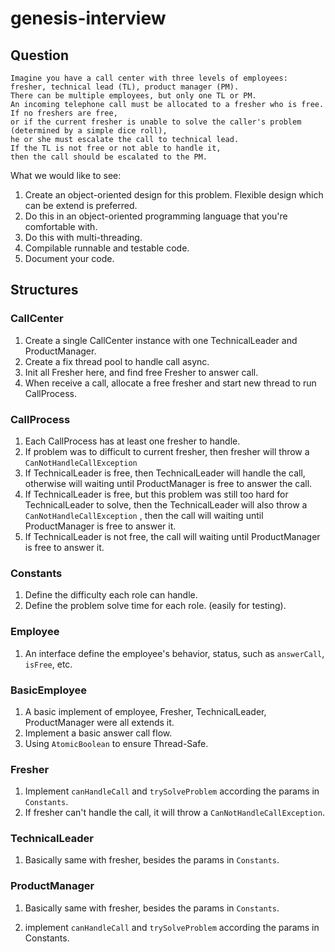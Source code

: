 # genesis-interview

## Question 

```text
Imagine you have a call center with three levels of employees: 
fresher, technical lead (TL), product manager (PM). 
There can be multiple employees, but only one TL or PM. 
An incoming telephone call must be allocated to a fresher who is free. 
If no freshers are free, 
or if the current fresher is unable to solve the caller's problem (determined by a simple dice roll), 
he or she must escalate the call to technical lead. 
If the TL is not free or not able to handle it, 
then the call should be escalated to the PM.
```


What we would like to see:

1. Create an object-oriented design for this problem. Flexible design which can be extend is preferred.
1. Do this in an object-oriented programming language that you're comfortable with.
1. Do this with multi-threading.
1. Compilable runnable and testable code.
1. Document your code.


## Structures

### CallCenter

1. Create a single CallCenter instance with one TechnicalLeader and ProductManager.
1. Create a fix thread pool to handle call async.
1. Init all Fresher here, and find free Fresher to answer call.
1. When receive a call, allocate a free fresher and start new thread to run CallProcess.

### CallProcess

1. Each CallProcess has at least one fresher to handle.
1. If problem was to difficult to current fresher, then fresher will throw a `CanNotHandleCallException`
1. If TechnicalLeader is free, then TechnicalLeader will handle the call,
otherwise will waiting until ProductManager is free to answer the call.
1. If TechnicalLeader is free, but this problem was still too hard for TechnicalLeader to solve, then the TechnicalLeader will also throw a `CanNotHandleCallException`
, then the call will waiting until ProductManager is free to answer it.
1. If TechnicalLeader is not free, the call will waiting until ProductManager is free to answer it.

### Constants

1. Define the difficulty each role can handle.
1. Define the problem solve time for each role. (easily for testing).  

### Employee

1. An interface define the employee's behavior, status, such as `answerCall`, `isFree`, etc.

### BasicEmployee

1. A basic implement of employee, Fresher, TechnicalLeader, ProductManager were all extends it.
1. Implement a basic answer call flow.
1. Using `AtomicBoolean` to ensure Thread-Safe.

### Fresher

1. Implement `canHandleCall` and `trySolveProblem` according the params in `Constants`.
1. If fresher can't handle the call, it will throw a `CanNotHandleCallException`.

### TechnicalLeader

1. Basically same with fresher, besides the params in `Constants`.


### ProductManager

1. Basically same with fresher, besides the params in `Constants`.


1. implement `canHandleCall` and `trySolveProblem` according the params in Constants.